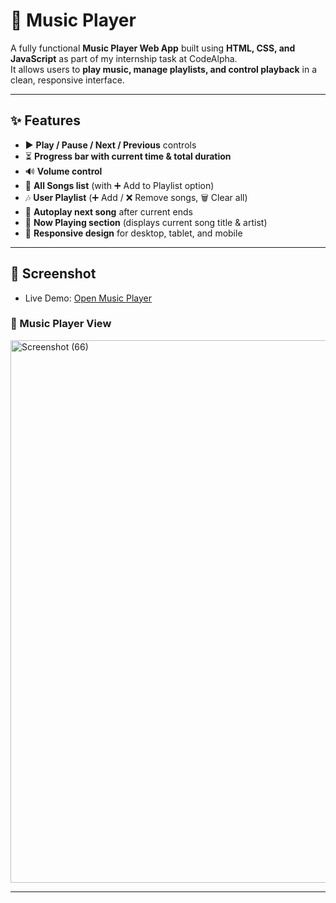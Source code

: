 # 🎵 Music Player  

A fully functional **Music Player Web App** built using **HTML, CSS, and JavaScript** as part of my internship task at CodeAlpha.  
It allows users to **play music, manage playlists, and control playback** in a clean, responsive interface.  

---

## ✨ Features  
- ▶️ **Play / Pause / Next / Previous** controls  
- ⏳ **Progress bar with current time & total duration**  
- 🔊 **Volume control**  
- 📃 **All Songs list** (with ➕ Add to Playlist option)  
- 🎶 **User Playlist** (➕ Add / ❌ Remove songs, 🗑️ Clear all)  
- 🔄 **Autoplay next song** after current ends  
- 🎼 **Now Playing section** (displays current song title & artist)  
- 📱 **Responsive design** for desktop, tablet, and mobile  

---

## 📸 Screenshot  

- Live Demo: [Open Music Player](https://gangal2002.github.io/CodeAlpha/music-player/index.html)

### 🎼 Music Player View

<img width="1920" height="868" alt="Screenshot (66)" src="https://github.com/user-attachments/assets/777d34b3-9428-4ac7-85b6-da1c1481ce75" />

--- 
